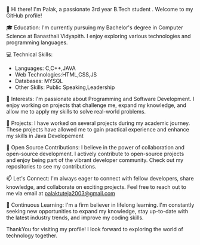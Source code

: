 👋 Hi there! I'm Palak, a passionate 3rd year B.Tech student . Welcome to my GitHub profile!

🎓 Education:
I'm currently pursuing my Bachelor's degree in Computer Science at Banasthali Vidyapith. I enjoy exploring various technologies and programming languages.

💻 Technical Skills:
- Languages: C,C++,JAVA
- Web Technologies:HTML,CSS,JS
- Databases: MYSQL
- Other Skills: Public Speaking,Leadership

🌱 Interests:
I'm passionate about Programming and Software Development. I enjoy working on projects that challenge me, expand my knowledge, and allow me to apply my skills to solve real-world problems.

🚀 Projects:
I have worked on several projects during my academic journey. These projects have allowed me to gain practical experience and enhance my skills in Java Developement

🌟 Open Source Contributions:
I believe in the power of collaboration and open-source development. I actively contribute to open-source projects and enjoy being part of the vibrant developer community. Check out my repositories to see my contributions.

📫 Let's Connect:
I'm always eager to connect with fellow developers, share knowledge, and collaborate on exciting projects. Feel free to reach out to me via email at palaktuteja2003@gmail.com

🌈 Continuous Learning:
I'm a firm believer in lifelong learning. I'm constantly seeking new opportunities to expand my knowledge, stay up-to-date with the latest industry trends, and improve my coding skills.

ThankYou for visiting my profile! I look forward to exploring the world of technology together.
